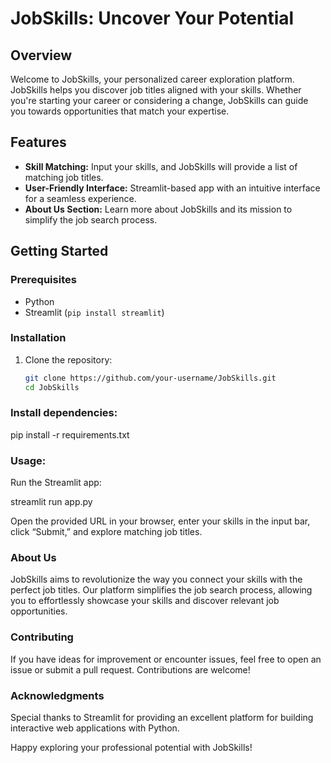 # JobSkills: Uncover Your Potential

## Overview
Welcome to JobSkills, your personalized career exploration platform. JobSkills helps you discover job titles aligned with your skills. Whether you're starting your career or considering a change, JobSkills can guide you towards opportunities that match your expertise.

## Features
- **Skill Matching:** Input your skills, and JobSkills will provide a list of matching job titles.
- **User-Friendly Interface:** Streamlit-based app with an intuitive interface for a seamless experience.
- **About Us Section:** Learn more about JobSkills and its mission to simplify the job search process.

## Getting Started
### Prerequisites
- Python
- Streamlit (`pip install streamlit`)

### Installation
1. Clone the repository:
   ```bash
   git clone https://github.com/your-username/JobSkills.git
   cd JobSkills
### Install dependencies:
   pip install -r requirements.txt

### Usage:

Run the Streamlit app:

   streamlit run app.py


Open the provided URL in your browser, enter your skills in the input bar, click “Submit,” and explore matching job titles.

### About Us
JobSkills aims to revolutionize the way you connect your skills with the perfect job titles. Our platform simplifies the job search process, allowing you to effortlessly showcase your skills and discover relevant job opportunities.

### Contributing
If you have ideas for improvement or encounter issues, feel free to open an issue or submit a pull request. Contributions are welcome!


### Acknowledgments
Special thanks to Streamlit for providing an excellent platform for building interactive web applications with Python.



Happy exploring your professional potential with JobSkills!
